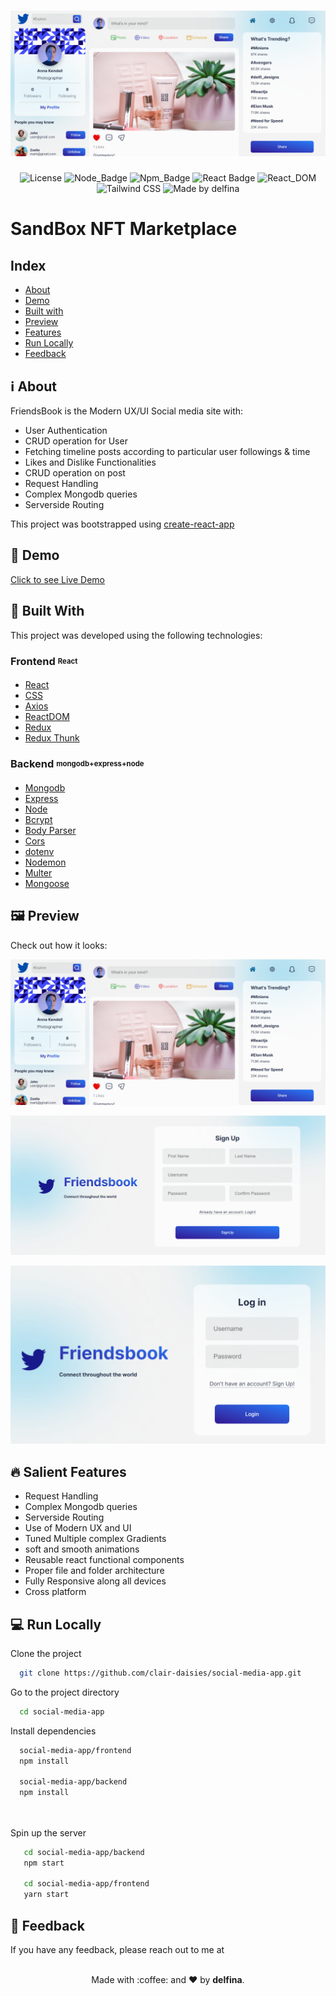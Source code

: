 <h1 align=center>
<img src="./frontend/src/img/app-preview.png" />
</h1>

<div align="center">

![License](https://img.shields.io/apm/l/open) 
![Node_Badge](https://img.shields.io/badge/npm-8.8.0-red)
![Npm_Badge](https://img.shields.io/badge/node-18.1.0-green)
![React Badge](https://img.shields.io/badge/react-%5E18.2.0-blue)
![React_DOM](https://img.shields.io/badge/reactDOM-%5E18.2.0-9cf)
![Tailwind CSS](https://img.shields.io/badge/Tailwind%20CSS-3.1-blueviolet)
![Made by delfina](https://img.shields.io/badge/MadeBy-delfina-brightgreen)
</div>

# SandBox NFT Marketplace
## Index

- [About](#about)
- [Demo](#demo)
- [Built with](#technologies)
- [Preview](#preview)
- [Features](#features)
- [Run Locally](#local)
- [Feedback](#feedback)



<a id='about'/>

 ## :information_source: About

FriendsBook is the Modern UX/UI  Social media site with: <br/>

- User Authentication
- CRUD operation for User
- Fetching timeline posts according to particular user followings & time
- Likes and Dislike Functionalities
- CRUD operation on post 
- Request Handling
- Complex Mongodb queries
- Serverside Routing



This project was bootstrapped using [create-react-app](https://reactjs.org/docs/create-a-new-react-app.html)


<a id='demo'/>

## :link: Demo

[Click to see Live Demo](#_)



<a id='technologies'/>

## :hammer: Built With

This project was developed using the following technologies:

### **Frontend** <sub><sup>React</sup></sub>
  - [React](https://reactjs.org/)
  - [CSS](https://www.w3schools.com/css/)
  - [Axios](https://axios-http.com/docs/intro)
  - [ReactDOM](https://reactjs.org/docs/react-dom.html)
  - [Redux](https://react-redux.js.org/)
  - [Redux Thunk](https://redux.js.org/usage/writing-logic-thunks)


  ### **Backend** <sub><sup>mongodb+express+node</sup></sub>

  - [Mongodb](https://www.mongodb.com/)
  - [Express](https://expressjs.com/)
  - [Node](https://nodejs.org/en/)
  - [Bcrypt](https://www.npmjs.com/package/bcrypt)
  - [Body Parser](https://www.npmjs.com/package/body-parser)
  - [Cors](https://www.npmjs.com/package/cors)
  - [dotenv](https://www.npmjs.com/package/dotenv)
  - [Nodemon](https://www.npmjs.com/package/nodemon)
  - [Multer](https://www.npmjs.com/package/multer)
  - [Mongoose](https://mongoosejs.com/)
  



<a id='preview'/>

## :framed_picture: Preview

Check out how it looks:

![App Screenshot](./frontend/src/img/app-preview.png)

![Signup page Screenshot](./frontend/src/img/signup-preview.png)

![Login Page Screenshot](./frontend//src/img/login-preview.png)

<a id='features'/>

## :fire: Salient Features

- Request Handling
- Complex Mongodb queries
- Serverside Routing
- Use of Modern UX and UI
- Tuned Multiple complex Gradients
- soft and smooth animations
- Reusable react functional components
- Proper file and folder architecture 
- Fully Responsive along all devices 
- Cross platform


<a id='local'/>

## :computer: Run Locally

Clone the project

```bash
  git clone https://github.com/clair-daisies/social-media-app.git
```

Go to the project directory

```bash
  cd social-media-app
```

Install dependencies

```bash
  social-media-app/frontend
  npm install

  social-media-app/backend
  npm install

  
```

Spin up the server

```bash
   cd social-media-app/backend
   npm start

   cd social-media-app/frontend
   yarn start
```

<a id='feedback'/>

## :love_letter: Feedback

If you have any feedback, please reach out to me at 

<p align="center">
<br/>
  Made with :coffee: and ❤️ by <b>delfina</b>.
<p/>